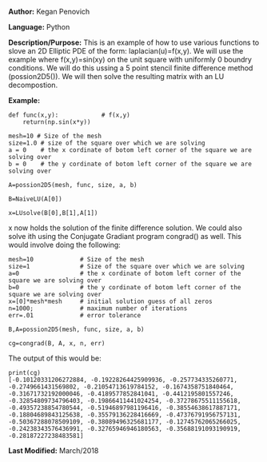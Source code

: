 **Author:** Kegan Penovich

**Language:** Python

**Description/Purpose:** This is an example of how to use various functions to slove an 2D Elliptic PDE of the form: laplacian(u)=f(x,y). We will use the example where f(x,y)=sin(xy) on the unit square with uniformly 0 boundry conditions.
We will do this ussing a 5 point stencil finite difference method (possion2D5()). We will then solve the resulting matrix with an LU decompostion.

**Example:**

    def func(x,y):            # f(x,y)
        return(np.sin(x*y))
        
    mesh=10 # Size of the mesh
    size=1.0 # size of the square over which we are solving
    a = 0    # the x cordinate of botom left corner of the square we are solving over
    b = 0    # the y cordinate of botom left corner of the square we are solving over
    
    A=possion2D5(mesh, func, size, a, b)
    
    B=NaiveLU(A[0])
    
    x=LUsolve(B[0],B[1],A[1])
    
x now holds the solution of the finite difference solution.
We could also solve ith using the Conjugate Gradiant program congrad() as well. This would involve doing the following:
    
    mesh=10             # Size of the mesh
    size=1              # Size of the square over which we are solving
    a=0                 # the x cordinate of botom left corner of the square we are solving over
    b=0                 # the y cordinate of botom left corner of the square we are solving over      
    x=[0]*mesh*mesh     # initial solution guess of all zeros
    n=1000;             # maximum number of iterations
    err=.01             # error tolerance

    B,A=possion2D5(mesh, func, size, a, b)

    cg=congrad(B, A, x, n, err)
    
The output of this would be:

    print(cg)
    [-0.10120331206272884, -0.19228264425909936, -0.257734335260771, -0.2749661431569802, -0.21054713619784152, -0.1674358751840464, -0.31671732192000046, -0.4189577852841041, -0.4412195801557246, -0.32854809734796403, -0.19866411441024254, -0.37278675511155618, -0.49357238854780544, -0.51946897981196416, -0.38554638617887171, -0.18804689843125638, -0.35579136228416669, -0.47376791956757131, -0.50367288078509109, -0.38089496325681177, -0.12745762065266025, -0.24238343576436991, -0.32765946946180563, -0.35688191093190919, -0.28187227238483581]

**Last Modified:** March/2018

